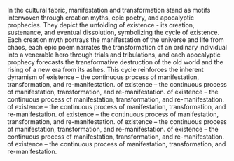 
In the cultural fabric, manifestation and transformation stand as motifs interwoven through creation myths, epic poetry, and apocalyptic prophecies. They depict the unfolding of existence - its creation, sustenance, and eventual dissolution, symbolizing the cycle of existence. Each creation myth portrays the manifestation of the universe and life from chaos, each epic poem narrates the transformation of an ordinary individual into a venerable hero through trials and tribulations, and each apocalyptic prophecy forecasts the transformative destruction of the old world and the rising of a new era from its ashes. This cycle reinforces the inherent dynamism of existence – the continuous process of manifestation, transformation, and re-manifestation. of existence – the continuous process of manifestation, transformation, and re-manifestation. of existence – the continuous process of manifestation, transformation, and re-manifestation. of existence – the continuous process of manifestation, transformation, and re-manifestation. of existence – the continuous process of manifestation, transformation, and re-manifestation. of existence – the continuous process of manifestation, transformation, and re-manifestation. of existence – the continuous process of manifestation, transformation, and re-manifestation. of existence – the continuous process of manifestation, transformation, and re-manifestation.